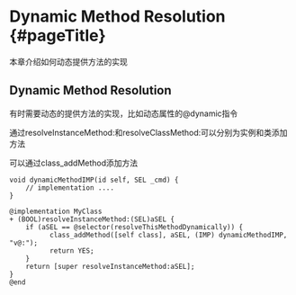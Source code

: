 # Dynamic Method Resolution {#pageTitle}

本章介绍如何动态提供方法的实现

## Dynamic Method Resolution

有时需要动态的提供方法的实现，比如动态属性的@dynamic指令

通过resolveInstanceMethod:和resolveClassMethod:可以分别为实例和类添加方法

可以通过class\_addMethod添加方法

```
void dynamicMethodIMP(id self, SEL _cmd) {
    // implementation ....
}

@implementation MyClass
+ (BOOL)resolveInstanceMethod:(SEL)aSEL {
    if (aSEL == @selector(resolveThisMethodDynamically)) {
          class_addMethod([self class], aSEL, (IMP) dynamicMethodIMP, "v@:");
          return YES;
    }
    return [super resolveInstanceMethod:aSEL];
}
@end
```



